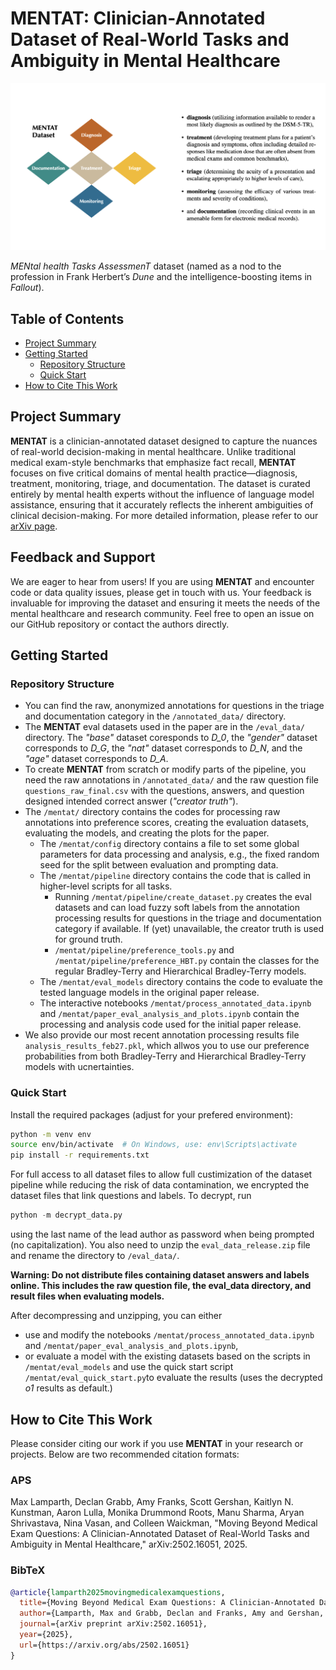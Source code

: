 # MENTAT: Clinician-Annotated Dataset of Real-World Tasks and Ambiguity in Mental Healthcare

<img src="images/mentat_logo.png" alt="Diagram" width="600">

_MENtal health Tasks AssessmenT_ dataset (named as a nod to the profession in Frank Herbert’s *Dune* and the intelligence-boosting items in *Fallout*). 

## Table of Contents

- [Project Summary](#project-summary)
- [Getting Started](#getting-started)
  - [Repository Structure](#repository-structure)
  - [Quick Start](#quick-start)
- [How to Cite This Work](#how-to-cite-this-work)

## Project Summary

**MENTAT** is a clinician-annotated dataset designed to capture the nuances of real-world decision-making in mental healthcare. Unlike traditional medical exam-style benchmarks that emphasize fact recall, **MENTAT** focuses on five critical domains of mental health practice—diagnosis, treatment, monitoring, triage, and documentation. The dataset is curated entirely by mental health experts without the influence of language model assistance, ensuring that it accurately reflects the inherent ambiguities of clinical decision-making. For more detailed information, please refer to our [arXiv page](https://arxiv.org/abs/2502.16051).

## Feedback and Support

We are eager to hear from users! If you are using **MENTAT** and encounter code or data quality issues, please get in touch with us. Your feedback is invaluable for improving the dataset and ensuring it meets the needs of the mental healthcare and research community. Feel free to open an issue on our GitHub repository or contact the authors directly.

## Getting Started

### Repository Structure

* You can find the raw, anonymized annotations for questions in the triage and documentation category in the ```/annotated_data/``` directory.
* The **MENTAT** eval datasets used in the paper are in the ```/eval_data/``` directory. The _"base"_ dataset coresponds to _D_0_, the _"gender"_ dataset corresponds to _D_G_, the _"nat"_ dataset corresponds to _D_N_, and the _"age"_ dataset corresponds to _D_A_.
* To create **MENTAT** from scratch or modify parts of the pipeline, you need the raw annotations in ```/annotated_data/``` and the raw question file ```questions_raw_final.csv``` with the questions, answers, and question designed intended correct answer (_"creator truth"_).
* The ```/mentat/``` directory contains the codes for processing raw annotations into preference scores, creating the evaluation datasets, evaluating the models, and creating the plots for the paper. 
    * The ```/mentat/config``` directory contains a file to set some global parameters for data processing and analysis, e.g., the fixed random seed for the split between evaluation and prompting data.
    * The ```/mentat/pipeline``` directory contains the code that is called in higher-level scripts for all tasks.
        * Running ```/mentat/pipeline/create_dataset.py``` creates the eval datasets and can load fuzzy soft labels from the annotation processing results for questions in the triage and documentation category if available. If (yet) unavailable, the creator truth is used for ground truth.
        * ```/mentat/pipeline/preference_tools.py``` and ```/mentat/pipeline/preference_HBT.py``` contain the classes for the regular Bradley-Terry and Hierarchical Bradley-Terry models.
    * The ```/mentat/eval_models``` directory contains the code to evaluate the tested language models in the original paper release.
    * The interactive notebooks ```/mentat/process_annotated_data.ipynb``` and ```/mentat/paper_eval_analysis_and_plots.ipynb``` contain the processing and analysis code used for the initial paper release.
* We also provide our most recent annotation processing results file ```analysis_results_feb27.pkl```, which allwos you to use our preference probabilities from both Bradley-Terry and Hierarchical Bradley-Terry models with ucnertainties.

### Quick Start

Install the required packages (adjust for your prefered environment):
```bash
python -m venv env
source env/bin/activate  # On Windows, use: env\Scripts\activate
pip install -r requirements.txt
```

For full access to all dataset files to allow full custimization of the dataset pipeline while reducing the risk of data contamination, we encrypted the dataset files that link questions and labels. To decrypt, run 
```python
python -m decrypt_data.py 
```
using the last name of the lead author as password when being prompted (no capitalization). You also need to unzip the ```eval_data_release.zip``` file and rename the directory to ```/eval_data/```.

**Warning: Do not distribute files containing dataset answers and labels online. This includes the raw question file, the eval_data directory, and result files when evaluating models.**

After decompressing and unzipping, you can either 
* use and modify the notebooks ```/mentat/process_annotated_data.ipynb``` and ```/mentat/paper_eval_analysis_and_plots.ipynb```, 
* or evaluate a model with the existing datasets based on the scripts in ```/mentat/eval_models``` and use the quick start script ```/mentat/eval_quick_start.py```to evaluate the results (uses the decrypted _o1_ results as default.)


## How to Cite This Work

Please consider citing our work if you use **MENTAT** in your research or projects. Below are two recommended citation formats:

### APS

Max Lamparth, Declan Grabb, Amy Franks, Scott Gershan, Kaitlyn N. Kunstman, Aaron Lulla, Monika Drummond Roots, Manu Sharma, Aryan Shrivastava, Nina Vasan, and Colleen Waickman, "Moving Beyond Medical Exam Questions: A Clinician-Annotated Dataset of Real-World Tasks and Ambiguity in Mental Healthcare," arXiv:2502.16051, 2025.

### BibTeX
```bibtex
@article{lamparth2025movingmedicalexamquestions,
  title={Moving Beyond Medical Exam Questions: A Clinician-Annotated Dataset of Real-World Tasks and Ambiguity in Mental Healthcare},
  author={Lamparth, Max and Grabb, Declan and Franks, Amy and Gershan, Scott and Kunstman, Kaitlyn N. and Lulla, Aaron and Drummond Roots, Monika and Sharma, Manu and Shrivastava, Aryan and Vasan, Nina and Waickman, Colleen},
  journal={arXiv preprint arXiv:2502.16051},
  year={2025},
  url={https://arxiv.org/abs/2502.16051}
}
